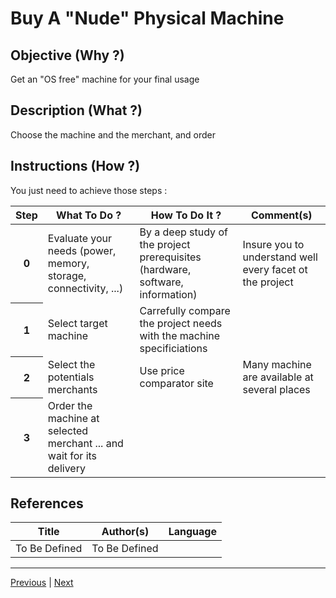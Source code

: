 Buy A "Nude" Physical Machine
==

Objective (Why ?)
-
Get an "OS free" machine for your final usage

Description (What ?)
-
Choose the machine and the merchant, and order

Instructions (How ?)
-
You just need to achieve those steps :
<table>
    <thead>
        <tr>
            <th>Step</th>         
            <th>What To Do ?</th>
            <th>How To Do It ?</th>
            <th>Comment(s)</th>
        </tr>
    </thead>
    <tbody>
        <tr>
            <th>0</th>     
            <td>Evaluate your needs (power, memory, storage, connectivity, ...)</td>
            <td>By a deep study of the project prerequisites (hardware, software, information)</td>
            <td>Insure you to understand well every facet ot the project</td>
        </tr>
         <tr>
            <th>1</th>     
            <td>Select target machine</td>
            <td>Carrefully compare the project needs with the machine specificiations</td>
            <td></td>
        </tr>
        <tr>
            <th>2</th>     
            <td>Select the potentials merchants</td>
            <td>Use price comparator site</td>
            <td>Many machine are available at several places</td>
        </tr>
         <tr>
            <th>3</th>     
            <td>Order the machine at selected merchant ... and wait for its delivery</td>
            <td></td>
            <td></td>
        </tr>
    </tbody>
</table>

References
-

<table>
    <thead>
        <tr>
            <th>Title</th>
            <th>Author(s)</th>
            <th>Language</th>
        </tr>
    </thead>
     <tbody>
        <tr>
            <td>To Be Defined</td>
            <td>To Be Defined</td>
            <td></td>
        </tr>
</table>

---
<A href="https://github.com/babonet13/HelloWorld/tree/master/Machine/1_BuyNudeMachine">Previous<A/> | <A href="https://github.com/babonet13/HelloWorld/tree/master/Machine/2_InstallLinuxDistro">Next<A/> 
